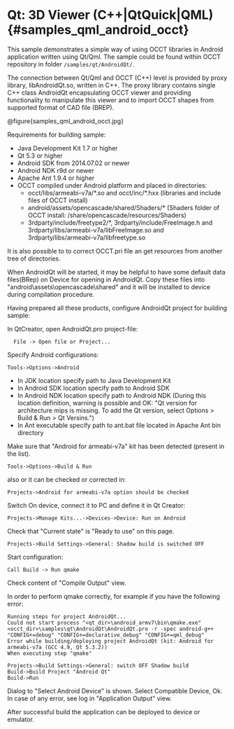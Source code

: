 Qt: 3D Viewer (C++|QtQuick|QML) {#samples_qml_android_occt}
================== 

This sample demonstrates a simple way of using OCCT libraries in Android application written using Qt/Qml.
The sample could be found within OCCT repository in folder `/samples/qt/AndroidQt/`.

The connection between Qt/Qml and OCCT (C++) level is provided by proxy library, libAndroidQt.so, written in C++.
The proxy library contains single C++ class AndroidQt encapsulating OCCT viewer and providing functionality to manipulate this viewer
and to import OCCT shapes from supported format of CAD file (BREP).

@figure{samples_qml_android_occt.jpg}

Requirements for building sample:
* Java Development Kit 1.7 or higher
* Qt 5.3 or higher
* Android SDK  from 2014.07.02 or newer
* Android NDK r9d or newer
* Apache Ant 1.9.4 or higher
* OCCT compiled under Android platform and placed in directories:
  * occt/libs/armeabi-v7a/\*.so and occt/inc/\*.hxx (libraries and include files of OCCT install)
  * android/assets/opencascade/shared/Shaders/\* (Shaders folder of OCCT install: /share/opencascade/resources/Shaders)
  * 3rdparty/include/freetype2/\*, 3rdparty/include/FreeImage.h and 3rdparty/libs/armeabi-v7a/libFreeImage.so and 3rdparty/libs/armeabi-v7a/libfreetype.so

It is also possible to to correct OCCT.pri file an get resources from another tree of directories.

When AndroidQt will be started, it may be helpful to have some default data files(BRep) on Device for opening in AndroidQt.
Copy these files into "android\assets\opencascade\shared" and it will be installed to device during compilation procedure.

Having prepared all these products, configure AndroidQt project for building sample:

In QtCreator, open AndroidQt.pro project-file:
~~~~
  File -> Open file or Project... 
~~~~

Specify Android configurations:
~~~~
Tools->Options->Android
~~~~ 
* In JDK location specify path to Java Development Kit
* In Android SDK location specify path to Android SDK
* In Android NDK location specify path to Android NDK
(During this location definition, warning is possible and OK:
 "Qt version for architecture mips is missing. To add the Qt version, select Options > Build & Run > Qt Versins.")
* In Ant executable specify path to ant.bat file located in Apache Ant bin directory

Make sure that "Android for armeabi-v7a" kit has been detected (present in the list).
~~~~
Tools->Options->Build & Run
~~~~ 

also or it can be checked or corrected in:
~~~~
Projects->Android for armeabi-v7a option should be checked
~~~~ 

Switch On device, connect it to PC and define it in Qt Creator:
~~~~
Projects->Manage Kits...->Devices->Device: Run on Android
~~~~                                                     
Check that "Current state" is "Ready to use" on this page.

~~~~
Projects->Build Settings->General: Shadow build is switched OFF
~~~~

Start configuration:

~~~~
Call Build -> Run qmake
~~~~
Check content of "Compile Output" view.

In order to perform qmake correctly, for example if you have the following error:
~~~~
Running steps for project AndroidQt...
Could not start process "<qt_dir>\android_armv7\bin\qmake.exe" <occt_dir>\samples\qt\AndroidQt\AndroidQt.pro -r -spec android-g++ "CONFIG+=debug" "CONFIG+=declarative_debug" "CONFIG+=qml_debug"
Error while building/deploying project AndroidQt (kit: Android for armeabi-v7a (GCC 4.9, Qt 5.3.2))
When executing step "qmake"
~~~~

~~~~
Projects->Build Settings->General: switch OFF Shadow build
Build->Build Project "Android Qt"
Build->Run
~~~~

Dialog to "Select Android Device" is shown. Select Compatible Device, Ok.
In case of any error, see log in "Application Output" view.

After successful build the application can be deployed to device or emulator.
